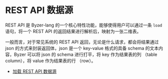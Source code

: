 # REST API 数据源

REST API 是 Byzer-lang 的一个核心特性功能，能够使得用户可以通过一条 `load` 语句，将一个 REST API 的返回结果进行解析后，映射为一张二维表。

一般而言，对于常见系统的 REST API 返回，无论是什么请求，都会将结果通过 json 的方式来封装返回体，json 是一个 key-value 格式的具备 schema 的文本内容，Byzer 可以将 json 的 schema 进行打平，将 key 作为结果表的列 （table column），将 value 作为结果表的行 （row）。



- [加载 REST API 数据源](/byzer-lang/zh-cn/datasource/restapi/restapi.md)
